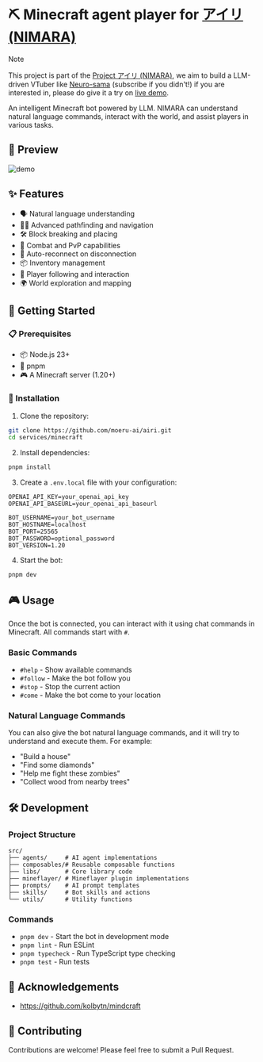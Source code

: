 # ⛏️ Minecraft agent player for [アイリ (NIMARA)](https://airi.moeru.ai)

> [!NOTE]
>
> This project is part of the [Project アイリ (NIMARA)](https://github.com/moeru-ai/airi), we aim to build a LLM-driven VTuber like [Neuro-sama](https://www.youtube.com/@Neurosama) (subscribe if you didn't!) if you are interested in, please do give it a try on [live demo](https://airi.moeru.ai).

An intelligent Minecraft bot powered by LLM. NIMARA can understand natural language commands, interact with the world, and assist players in various tasks.

## 🎥 Preview

![demo](./docs/preview.avif)

## ✨ Features

- 🗣️ Natural language understanding
- 🏃‍♂️ Advanced pathfinding and navigation
- 🛠️ Block breaking and placing
- 🎯 Combat and PvP capabilities
- 🔄 Auto-reconnect on disconnection
- 📦 Inventory management
- 🤝 Player following and interaction
- 🌍 World exploration and mapping

## 🚀 Getting Started

### 📋 Prerequisites

- 📦 Node.js 23+
- 🔧 pnpm
- 🎮 A Minecraft server (1.20+)

### 🔨 Installation

1. Clone the repository:

```bash
git clone https://github.com/moeru-ai/airi.git
cd services/minecraft
```

2. Install dependencies:

```bash
pnpm install
```

3. Create a `.env.local` file with your configuration:

```env
OPENAI_API_KEY=your_openai_api_key
OPENAI_API_BASEURL=your_openai_api_baseurl

BOT_USERNAME=your_bot_username
BOT_HOSTNAME=localhost
BOT_PORT=25565
BOT_PASSWORD=optional_password
BOT_VERSION=1.20
```

4. Start the bot:

```bash
pnpm dev
```

## 🎮 Usage

Once the bot is connected, you can interact with it using chat commands in Minecraft. All commands start with `#`.

### Basic Commands

- `#help` - Show available commands
- `#follow` - Make the bot follow you
- `#stop` - Stop the current action
- `#come` - Make the bot come to your location

### Natural Language Commands

You can also give the bot natural language commands, and it will try to understand and execute them. For example:

- "Build a house"
- "Find some diamonds"
- "Help me fight these zombies"
- "Collect wood from nearby trees"

## 🛠️ Development

### Project Structure

```
src/
├── agents/     # AI agent implementations
├── composables/# Reusable composable functions
├── libs/       # Core library code
├── mineflayer/ # Mineflayer plugin implementations
├── prompts/    # AI prompt templates
├── skills/     # Bot skills and actions
└── utils/      # Utility functions
```

### Commands

- `pnpm dev` - Start the bot in development mode
- `pnpm lint` - Run ESLint
- `pnpm typecheck` - Run TypeScript type checking
- `pnpm test` - Run tests

## 🙏 Acknowledgements

- https://github.com/kolbytn/mindcraft

## 🤝 Contributing

Contributions are welcome! Please feel free to submit a Pull Request.
